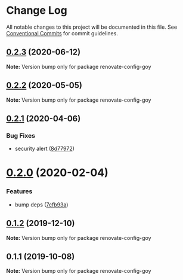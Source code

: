# Change Log

All notable changes to this project will be documented in this file.
See [Conventional Commits](https://conventionalcommits.org) for commit guidelines.

## [0.2.3](https://github.com/goy-fe/configs/compare/renovate-config-goy@0.2.2...renovate-config-goy@0.2.3) (2020-06-12)

**Note:** Version bump only for package renovate-config-goy

## [0.2.2](https://github.com/goy-fe/configs/compare/renovate-config-goy@0.2.1...renovate-config-goy@0.2.2) (2020-05-05)

**Note:** Version bump only for package renovate-config-goy

## [0.2.1](https://github.com/goy-fe/configs/compare/renovate-config-goy@0.2.0...renovate-config-goy@0.2.1) (2020-04-06)

### Bug Fixes

- security alert ([8d77972](https://github.com/goy-fe/configs/commit/8d779726df4a7fdf3a0b77e23b22af6e40340b27))

# [0.2.0](https://github.com/goy-fe/configs/compare/renovate-config-goy@0.1.2...renovate-config-goy@0.2.0) (2020-02-04)

### Features

- bump deps ([7cfb93a](https://github.com/goy-fe/configs/commit/7cfb93ac99daeffb2fc50eb58508c0bb78bde6b1))

## [0.1.2](https://github.com/goy-fe/configs/compare/renovate-config-goy@0.1.1...renovate-config-goy@0.1.2) (2019-12-10)

**Note:** Version bump only for package renovate-config-goy

## 0.1.1 (2019-10-08)

**Note:** Version bump only for package renovate-config-goy
